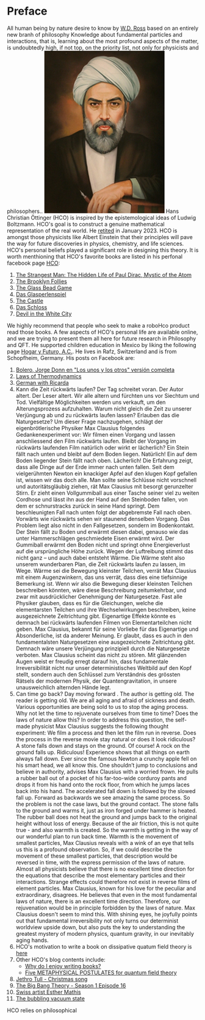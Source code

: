Preface
================================

All human being by nature desire to know by [W.D. Ross](http://classics.mit.edu/Aristotle/metaphysics.html) based on an
entirely new branh of philosophy
Knowledge about fundamental particles and interactions, that is, learning about the most profound aspects of the
matter, is undoubtedly high, if not top, on the priority list, not only for physicists and philosophers..
![img.png](img.png)
Hans Christian Öttinger (HCO) is inspired by the epistemological ideas of Ludwig Boltzmann.
HCO's goal is to construct a genuine mathematical representation of the real world. He [retited](https://polyphys.mat.ethz.ch/emeritus.html) in January 2023.
HCO is amongst those physicists like Albert Einstein that their principles will pave the way for future discoveries in 
physics, chemistry, and life sciences. HCO's personal beliefs played a significant role in designing this theory.
It is worth menthioning that HCO's favorite  books are listed in his perfonal facebook page [HCO](https://www.facebook.com/hans.christian.oettinger):
1. [The Strangest Man: The Hidden Life of Paul Dirac, Mystic of the Atom](https://a.co/d/4IwkFYF)
2. [The Brooklyn Follies](https://a.co/d/b6QkvJT)
3. [The Glass Bead Game](https://a.co/d/3xDVLEY)
4. [Das Glasperlenspiel](https://amzn.eu/d/eJMrtUc)
5. [The Castle](https://a.co/d/1ekIPaV)
6. [Das Schloss](https://amzn.eu/d/8UKZMix)
7. [Devil in the White City](https://a.co/d/fFE5317)

We highly recommend that people who seek to make a roboHco product read those books. A few aspects of HCO's personal 
life are available online, and we are trying to present them all here for future research in Philosophy and QFT. He 
supported children education in Mexico by liking the following page 
[Hogar y Futuro, A.C.](https://www.facebook.com/HogaryFuturo). He lives in Rafz, Switzerland and is from Schopfheim, 
Germany. His posts on Facebook are:
1. [Bolero, Jorge Donn en "Los unos y los otros" versión completa](https://youtu.be/lCtqsUMB3UI)
2. [Laws of Thermodynamics](https://youtu.be/KTHiIwxcexI)
3. [German with Ricarda](https://sites.google.com/view/german-with-ricarda?fbclid=IwAR2NpAg__COQf64NQMUAip6ix2gprZnooUN-k8n_iMFxs7A-MXUGbnEvmf8)
4. Kann die Zeit rückwärts laufen?
Der Tag schreitet voran. Der Autor altert. Der Leser altert. Wir alle altern und fürchten uns vor Siechtum und Tod. Vielfältige Möglichkeiten werden uns verkauft, um den Alterungsprozess aufzuhalten. Warum nicht gleich die Zeit zu unserer Verjüngung ab und zu rückwärts laufen lassen? Erlauben das die Naturgesetze?
Um dieser Frage nachzugehen, schlägt der eigenbrötlerische Physiker Max Clausius folgendes Gedankenexperiment vor: Wir filmen einen Vorgang und lassen anschliessend den Film rückwärts laufen. Bleibt der Vorgang im rückwärts laufenden Film natürlich oder wirkt er lächerlich? Ein Stein fällt nach unten und bleibt auf dem Boden liegen. Natürlich! Ein auf dem Boden liegender Stein fällt nach oben. Lächerlich! Die Erfahrung zeigt, dass alle Dinge auf der Erde immer nach unten fallen. Seit dem vielgerühmten Newton ein knackiger Apfel auf den klugen Kopf gefallen ist, wissen wir das doch alle.
Man sollte seine Schlüsse nicht vorschnell und autoritätsgläubig ziehen, rät Max Clausius mit besorgt gerunzelter Stirn. Er zieht einen Vollgummiball aus einer Tasche seiner viel zu weiten Cordhose und lässt ihn aus der Hand auf den Steinboden fallen, von dem er schnurstracks zurück in seine Hand springt. Dem beschleunigten Fall nach unten folgt der abgebremste Fall nach oben. Vorwärts wie rückwärts sehen wir staunend denselben Vorgang. Das Problem liegt also nicht in den Fallgesetzen, sondern im Bodenkontakt. Der Stein fällt zu Boden und erwärmt diesen dabei, genauso wie das unter Hammerschlägen geschmiedete Eisen erwärmt wird. Der Gummiball erwärmt den Boden nicht und springt ohne Energieverlust auf die ursprüngliche Höhe zurück. Wegen der Luftreibung stimmt das nicht ganz – und auch dabei entsteht Wärme.
Die Wärme steht also unserem wunderbaren Plan, die Zeit rückwärts laufen zu lassen, im Wege. Wärme sei die Bewegung kleinster Teilchen, verrät Max Clausius mit einem Augenzwinkern, das uns verrät, dass dies eine tiefsinnige Bemerkung ist.  Wenn wir also die Bewegung dieser kleinsten Teilchen beschreiben könnten, wäre diese Beschreibung zeitumkehrbar, und zwar mit ausdrücklicher Genehmigung der Naturgesetze.
Fast alle Physiker glauben, dass es für die Gleichungen, welche die elementarsten Teilchen und ihre Wechselwirkungen beschreiben, keine ausgezeichnete Zeitrichtung gibt. Eigenartige Effekte könnte es demnach bei rückwärts laufenden Filmen von Elementarteilchen nicht geben. Max Clausius, bekannt für seine Vorliebe für das Eigenartige und Absonderliche, ist da anderer Meinung. Er glaubt, dass es auch in den fundamentalsten Naturgesetzen eine ausgezeichnete Zeitrichtung gibt. Demnach wäre unsere Verjüngung prinzipiell durch die Naturgesetze verboten. Max Clausius scheint das nicht zu stören. Mit glänzenden Augen weist er freudig erregt darauf hin, dass fundamentale Irreversibilität nicht nur unser deterministisches Weltbild auf den Kopf stellt, sondern auch den Schlüssel zum Verständnis des grössten Rätsels der modernen Physik, der Quantengravitation, in unsere unausweichlich alternden Hände legt.
5. Can time go back?
Day moving forward . The author is getting old. The reader is getting old. We are all aging and afraid of sickness and death. Various opportunities are being sold to us to stop the aging process. Why not let the time to rejuvenate ourselves from time to time? Does the laws of nature allow this?
In order to address this question, the self-made physicist Max Clausius suggests the following thought experiment: We film a process and then let the film run in reverse. Does the process in the reverse movie stay natural or does it look ridiculous? A stone falls down and stays on the ground. Of course! A rock on the ground falls up. Ridiculous! Experience shows that all things on earth always fall down. Ever since the famous Newton a crunchy apple fell on his smart head, we all know this.
One shouldn’t jump to conclusions and believe in authority, advises Max Clausius with a worried frown. He pulls a rubber ball out of a pocket of his far-too-wide corduroy pants and drops it from his hand onto the rock floor, from which he jumps laces back into his hand. The accelerated fall down is followed by the slowed fall up. Forward as backwards we see amazing the same process. So the problem is not the case laws, but the ground contact. The stone falls to the ground and warms it, just as iron forged under hammer is heated. The rubber ball does not heat the ground and jumps back to the original height without loss of energy. Because of the air friction, this is not quite true - and also warmth is created.
So the warmth is getting in the way of our wonderful plan to run back time. Warmth is the movement of smallest particles, Max Clausius reveals with a wink of an eye that tells us this is a profound observation. So, if we could describe the movement of these smallest particles, that description would be reversed in time, with the express permission of the laws of nature.
Almost all physicists believe that there is no excellent time direction for the equations that describe the most elementary particles and their interactions. Strange effects could therefore not exist in reverse films of element particles. Max Clausius, known for his love for the peculiar and extraordinary, disagrees. He believes that even in the most fundamental laws of nature, there is an excellent time direction. Therefore, our rejuvenation would be in principle forbidden by the laws of nature. Max Clausius doesn't seem to mind this. With shining eyes, he joyfully points out that fundamental irreversibility not only turns our determinist worldview upside down, but also puts the key to understanding the greatest mystery of modern physics, quantum gravity, in our inevitably aging hands.
6. HCO's motivation to write a book on dissipative quatum field theory is [here](https://hcobooks.blogspot.com/2017/07/is-nature-fundamentally-irreversible.html?spref=fb&fbclid=IwAR1z9KGdMhOTl41F288BeKkBEq7sQQLhaSQ9rgx7NFqjSqM7TNgb8MSECXA)
7. Other HCO's blog contents include:
   * [Why do I enjoy writing books?](https://hcobooks.blogspot.com/2017/07/why-do-i-enjoy-writing-books_2.html)
   * [Five METAPHYSICAL POSTULATES for quantum field theory](https://hcobooks.blogspot.com/2017/07/five-metaphysical-postulates-for-quantum.html)
8. [Jethro Tull - Christmas song](https://youtu.be/BdalBvgNAxI)
9. [The Big Bang Theory - Season 1 Episode 16](https://youtu.be/n8ghizM7Dto)
10. [Swiss artist Esther Mathis](https://www.esthermathis.ch/)
11. [The bubbling vacuum state](https://player.vimeo.com/video/126890602?title=0&byline=0&portrait=0)

HCO relies on philosophical 